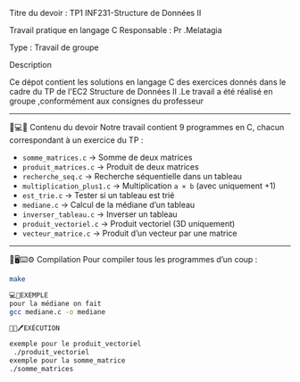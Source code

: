 Titre du devoir : TP1 INF231-Structure de Données II

Travail pratique en langage C
Responsable : Pr .Melatagia

Type : Travail de groupe

Description 

Ce dépot contient les solutions en langage C des exercices donnés dans le cadre du TP de l'EC2 Structure de Données II .Le travail a été réalisé en groupe ,conformément aux consignes du professeur

---

📑💻📂 Contenu du devoir
 Notre travail contient 9 programmes en C, chacun correspondant à un exercice du TP :

- `somme_matrices.c` → Somme de deux matrices  
- `produit_matrices.c` → Produit de deux matrices  
- `recherche_seq.c` → Recherche séquentielle dans un tableau  
- `multiplication_plus1.c` → Multiplication `a × b` (avec uniquement +1)  
- `est_trie.c` → Tester si un tableau est trié  
- `mediane.c` → Calcul de la médiane d’un tableau  
- `inverser_tableau.c` → Inverser un tableau  
- `produit_vectoriel.c` → Produit vectoriel (3D uniquement)  
- `vecteur_matrice.c` → Produit d’un vecteur par une matrice  


---

📱🖥️⌨️⚙️ Compilation
Pour compiler tous les programmes d’un coup :  
```bash
make

💻📱EXEMPLE 
pour la médiane on fait 
gcc mediane.c -o mediane

📝📑🖊️EXÉCUTION 

exemple pour le produit_vectoriel
 ./produit_vectoriel
exemple pour la somme_matrice
./somme_matrices